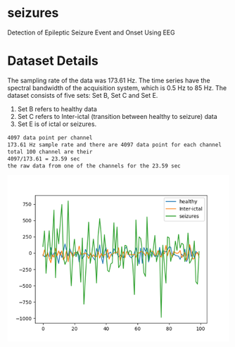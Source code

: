 # seizures
Detection of Epileptic Seizure Event and Onset Using EEG 

# Dataset Details
The sampling rate of the data was 173.61 Hz. The time series have the spectral bandwidth of the acquisition system, which is 0.5 Hz to 85 Hz. The dataset consists of five sets: Set B, Set C and Set E. 
1. Set B refers to healthy data
2. Set C refers to Inter-ictal (transition between healthy to seizure) data 
3. Set E is of ictal or seizures.

```
4097 data point per channel 
173.61 Hz sample rate and there are 4097 data point for each channel
total 100 channel are their
4097/173.61 = 23.59 sec 
the raw data from one of the channels for the 23.59 sec

```

![Alt text](fig1.png?raw=true "Visualization")
